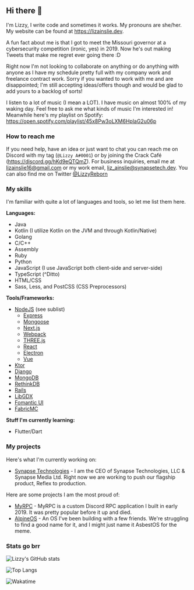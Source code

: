 ## Hi there 👋
I'm Lizzy, I write code and sometimes it works. My pronouns are she/her. My website can be found at https://lizainslie.dev.

A fun fact about me is that I got to meet the Missouri governor at a cybersecurity competition (ironic, yes) in 2019. Now he's out making Tweets that make me regret ever going there :D

Right now I'm not looking to collaborate on anything or do anything with anyone as I have my schedule pretty full with my company work and freelance contract work. Sorry if you wanted to work with me and are disappointed; I'm still accepting ideas/offers though and would be glad to add yours to a backlog of sorts!

I listen to a lot of music (I mean a LOT). I have music on almost 100% of my waking day. Feel free to ask me what kinds of music I'm interested in! Meanwhile here's my playlist on Spotify: https://open.spotify.com/playlist/45x8Pw3oLXM6HplaG2u06p

### How to reach me
If you need help, have an idea or just want to chat you can reach me on Discord with my tag (`@Lizzy A#0001`) or by joining the Crack Café (https://discord.gg/hKd9eQTQmZ). For business inquiries, email me at [lizainslie16@gmail.com](mailto:lizainslie16@gmail.com) or my work email, [liz_ainslie@synapsetech.dev](mailto:liz_ainslie@synapsetech.dev). You can also find me on Twitter [@LizzyReborn](https://twitter.com/LizzyReborn)

### My skills
I'm familiar with quite a lot of languages and tools, so let me list them here.

**Languages:**

- Java
- Kotlin (I utilize Kotlin on the JVM and through Kotlin/Native)
- Golang
- C/C++
- Assembly
- Ruby
- Python
- JavaScript (I use JavaScript both client-side and server-side)
- TypeScript (^Ditto)
- HTML/CSS
- Sass, Less, and PostCSS (CSS Preprocessors)

**Tools/Frameworks:**

- [NodeJS](https://nodejs.org/) (see sublist)
  - [Express](https://expressjs.com/)
  - [Mongoose](https://mongoosejs.com/)
  - [Next.js](https://nextjs.org/)
  - [Webpack](https://webpack.js.org/)
  - [THREE.js](https://threejs.org/)
  - [React](https://reactjs.org/)
  - [Electron](https://www.electronjs.org/)
  - [Vue](https://vuejs.org/)
- [Ktor](https://ktor.io/)
- [Django](https://www.djangoproject.com/)
- [MongoDB](https://www.mongodb.com/)
- [RethinkDB](https://rethinkdb.com/)
- [Rails](https://rubyonrails.org/)
- [LibGDX](https://libgdx.com/)
- [Fomantic UI](https://fomantic-ui.com/)
- [FabricMC](https://fabricmc.net/)

**Stuff I'm currently learning:**

- Flutter/Dart

### My projects
Here's what I'm currently working on:

- [Synapse Technologies](https://synapsetech.dev/) - I am the CEO of Synapse Technologies, LLC & Synapse Media Ltd. Right now we are working to push our flagship product, Reflex to production.

Here are some projects I am the most proud of:

- [MyRPC](https://github.com/MyRPC/MyRPC) - MyRPC is a custom Discord RPC application I built in early 2019. It was pretty popular before it up and died.
- [AlpineOS](https://github.com/AlpineOS/AlpineOS) - An OS I've been building with a few friends. We're struggling to find a good name for it, and I might just name it AsbestOS for the meme.

### Stats go brr
![Lizzy's GitHub stats](https://github-readme-stats.vercel.app/api?username=LizAinslie)

![Top Langs](https://github-readme-stats.vercel.app/api/top-langs/?username=LizAinslie)

![Wakatime](https://github-readme-stats.vercel.app/api/wakatime?username=lizainslie16&layout=compact)

<!--
Here are some ideas to get you started:

- 🤔 I’m looking for help with ...
- 💬 Ask me about ...
-->
